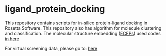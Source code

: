 # ligand_protein_docking
This repository contains scripts for in-silico protein-ligand docking in Rosetta Software. This repository also has algorithm for molecule clustering and classification. The molecular structure embedding ([ECFPs](https://pubs.acs.org/doi/10.1021/ci100050t)) used codes [in here](https://github.com/ubccr/pinky)

For virtual screening data, please go to: [here](https://drive.google.com/drive/folders/179ya8tNINKodHuo3-_frxsNsjJhfP2Lg?usp=sharing)
